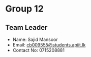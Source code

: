 # Group 12

## **Team Leader**
- Name: Sajid Mansoor
- Email: cb009555@students.apiit.lk
- Contact No: 0715208881